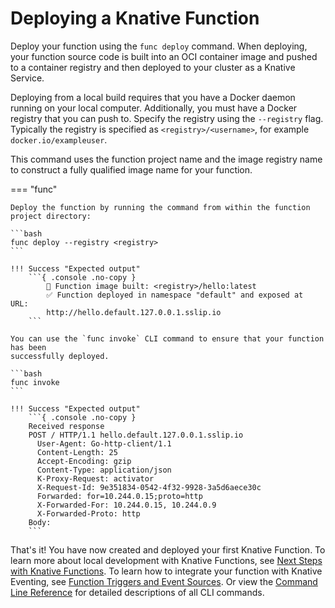 # Deploying a Knative Function

Deploy your function using the `func deploy` command. When deploying, your
function source code is built into an OCI container image and pushed to a
container registry and then deployed to your cluster as a Knative Service.

Deploying from a local build requires that you have a Docker daemon running
on your local computer. Additionally, you must have a Docker registry that you
can push to. Specify the registry using the `--registry` flag. Typically the
registry is specified as `<registry>/<username>`, for example
`docker.io/exampleuser`.

This command uses the function project name and the image registry name to
construct a fully qualified image name for your function.

=== "func"

    Deploy the function by running the command from within the function project directory:

    ```bash
    func deploy --registry <registry>
    ```

    !!! Success "Expected output"
        ```{ .console .no-copy }
            🙌 Function image built: <registry>/hello:latest
            ✅ Function deployed in namespace "default" and exposed at URL:
            http://hello.default.127.0.0.1.sslip.io
        ```

    You can use the `func invoke` CLI command to ensure that your function has been
    successfully deployed.

    ```bash
    func invoke
    ```

    !!! Success "Expected output"
        ```{ .console .no-copy }
        Received response
        POST / HTTP/1.1 hello.default.127.0.0.1.sslip.io
          User-Agent: Go-http-client/1.1
          Content-Length: 25
          Accept-Encoding: gzip
          Content-Type: application/json
          K-Proxy-Request: activator
          X-Request-Id: 9e351834-0542-4f32-9928-3a5d6aece30c
          Forwarded: for=10.244.0.15;proto=http
          X-Forwarded-For: 10.244.0.15, 10.244.0.9
          X-Forwarded-Proto: http
        Body:
        ```

That's it! You have now created and deployed your first Knative Function. To learn
more about local development with Knative Functions, see
[Next Steps with Knative Functions](../function-next-steps).
To learn how to integrate your function with Knative Eventing, see
[Function Triggers and Event Sources](../function-triggers).
Or view the [Command Line Reference](https://github.com/knative-sandbox/kn-plugin-func/blob/main/docs/reference/func.md)
for detailed descriptions of all CLI commands.
